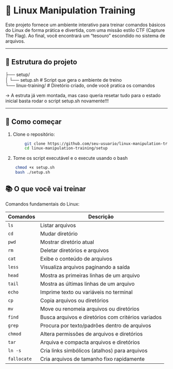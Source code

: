 

# 🐧 Linux Manipulation Training

Este projeto fornece um ambiente interativo para treinar comandos básicos do Linux de forma prática e divertida, com uma missão estilo CTF (Capture The Flag). Ao final, você encontrará um “tesouro” escondido no sistema de arquivos.

---

## 📁 Estrutura do projeto

├── setup/  
│ └── setup.sh # Script que gera o ambiente de treino
<br>
└── linux-training/ # Diretório criado, onde você pratica os comandos

-> A estruta já vem montada, mas caso queria resetar tudo para o estado inicial basta rodar o script setup.sh novamente!!!

---

## 🚀 Como começar

1. Clone o repositório:

   ```bash
        git clone https://github.com/seu-usuario/linux-manipulation-training.git
        cd linux-manipulation-training/setup
   ```
2. Torne os script executável e o execute usando o bash
   ```bash
	chmod +x setup.sh
	bash ./setup.sh
   ```

## 📚 O que você vai treinar

Comandos fundamentais do Linux:

 | Comandos       | Descrição            |
|----------------|----------------------|
| `ls`           | Listar arquivos      |
| `cd`           | Mudar diretório      |
| `pwd`          | Mostrar diretório atual |
| `rm`          | Deletar diretórios e arquivos |
| `cat`      | Exibe o conteúdo de arquivos                         |
| `less`     | Visualiza arquivos paginando a saída                 |
| `head`     | Mostra as primeiras linhas de um arquivo             |
| `tail`     | Mostra as últimas linhas de um arquivo               |
| `echo`     | Imprime texto ou variáveis no terminal                |
| `cp`       | Copia arquivos ou diretórios                           |
| `mv`       | Move ou renomeia arquivos ou diretórios               |
| `find`     | Busca arquivos e diretórios com critérios variados    |
| `grep`     | Procura por texto/padrões dentro de arquivos          |
| `chmod`    | Altera permissões de arquivos e diretórios            |
| `tar`      | Arquiva e compacta arquivos e diretórios               |
| `ln -s`    | Cria links simbólicos (atalhos) para arquivos         |
| `fallocate`| Cria arquivos de tamanho fixo rapidamente              |

